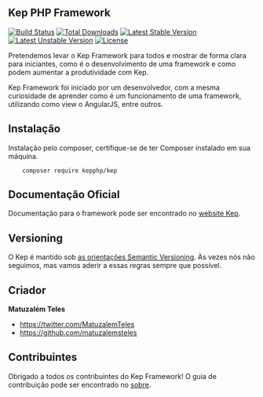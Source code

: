 ## Kep PHP Framework
[![Build Status](https://travis-ci.org/KepPHP/Kep.svg?branch=master)](https://travis-ci.org/KepPHP/Kep)
[![Total Downloads](https://poser.pugx.org/kepphp/kep/downloads)](https://packagist.org/packages/kepphp/kep)
[![Latest Stable Version](https://poser.pugx.org/kepphp/kep/v/stable)](https://packagist.org/packages/kepphp/kep)
[![Latest Unstable Version](https://poser.pugx.org/kepphp/kep/v/unstable)](https://packagist.org/packages/kepphp/kep)
[![License](https://poser.pugx.org/kepphp/kep/license)](https://packagist.org/packages/kepphp/kep)

Pretendemos levar o Kep Framework para todos e mostrar de forma clara para iniciantes, como é o desenvolvimento de uma framework e como podem aumentar a produtividade com Kep.

Kep Framework foi iniciado por um desenvolvedor, com a mesma curiosidade de aprender como é um funcionamento de uma framework, utilizando como view o AngularJS, entre outros.

## Instalação

Instalação pelo composer, certifique-se de ter Composer instalado em sua máquina.
```
	composer require kepphp/kep
```

## Documentação Oficial

Documentação para o framework pode ser encontrado no [website Kep](http://kepphp.github.io/#/docs).

## Versioning

O Kep é mantido sob [as orientações Semantic Versioning](http://semver.org/). Às vezes nós não seguimos, mas vamos aderir a essas regras sempre que possível.

## Criador
**Matuzalém Teles**

* <https://twitter.com/MatuzalemTeles>
* <https://github.com/matuzalemsteles>

## Contribuintes

Obrigado a todos os contribuintes do Kep Framework! O guia de contribuição pode ser encontrado no [sobre](http://kepphp.github.io/#/about).
